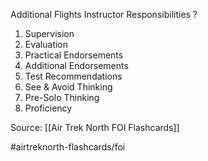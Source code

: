 Additional Flights Instructor Responsibilities
?
1. Supervision
2. Evaluation
3. Practical Endorsements
4. Additional Endorsements
5. Test Recommendations
6. See & Avoid Thinking
7. Pre-Solo Thinking
8. Proficiency
<!--SR:!2022-10-01,1,210-->

Source: [[Air Trek North FOI Flashcards]]

#airtreknorth-flashcards/foi